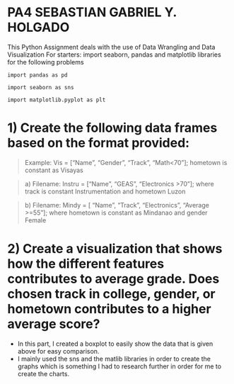 # PA4 SEBASTIAN GABRIEL Y. HOLGADO
This Python Assignment deals with the use of Data Wrangling and Data Visualization
For starters: import seaborn, pandas and matplotlib libraries for the following problems
```
import pandas as pd

import seaborn as sns

import matplotlib.pyplot as plt
```
# 1) Create the following data frames based on the format provided:
> Example: Vis = [“Name”, “Gender”, “Track”, “Math<70”]; hometown is constant as Visayas

> a) Filename: Instru = [“Name”, “GEAS”, “Electronics >70”]; where track is constant Instrumentation and hometown Luzon

> b) Filename: Mindy = [ “Name”, “Track”, “Electronics”, “Average >=55”]; where hometown is constant as Mindanao and gender Female

# 2) Create a visualization that shows how the different features contributes to average grade. Does chosen track in college, gender, or hometown contributes to a higher average score?
- In this part, I created a boxplot to easily show the data that is given above for easy comparison.
- I mainly used the sns and the matlib libraries in order to create the graphs which is something I had to research further in order for me to create the charts.
